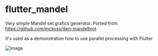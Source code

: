 # flutter_mandel

Very simple Mandel set grafics generator. Ported from https://github.com/mckoss/dart-mandelbrot

It's used as a demonstration how to use parallel processing with Flutter

![image](https://user-images.githubusercontent.com/16635729/164984565-bcc865e8-d1ec-4dda-984b-d2325d7aacf0.png)

